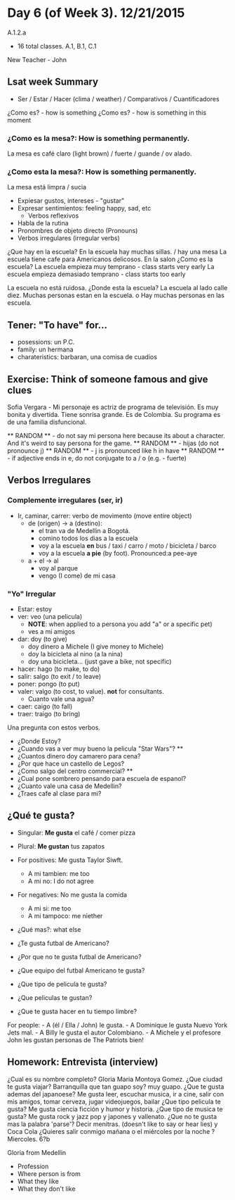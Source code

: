 Day 6 (of Week 3). 12/21/2015
==========================

A.1.2.a
* 16 total classes. A.1, B.1, C.1

New Teacher - John

## Lsat week Summary
  * Ser / Estar / Hacer (clima / weather) / Comparativos / Cuantificadores

¿Como es? - how is something
¿Como es? - how is something in this moment

### ¿Como es la mesa?: How is something permanently.
  La mesa es café claro (light brown) / fuerte / guande / ov alado.
### ¿Como esta la mesa?: How is something permanently.
  La mesa está limpra / sucia


* Expiesar gustos, intereses - "gustar"
* Expresar sentimientos: feeling happy, sad, etc
  * Verbos reflexivos
* Habla de la rutina
* Pronombres de objeto directo (Pronouns)
* Verbos irregulares (irregular verbs)

¿Que hay en la escuela?
  En la escuela hay muchas sillas. / hay una mesa
  La escuela tiene cafe para Americanos delicosos.
  En la salon 
¿Como es la escuela?
  La escuela empieza muy temprano - class starts very early
  La escuela empieza demasiado temprano - class starts too early

  La escuela no está ruidosa.
¿Donde esta la escuela?
  La escuela al lado calle diez.
  Muchas personas estan en la escuela. o Hay muchas personas en las escuela.

## Tener: "To have" for... 
  * posessions: un P.C.
  * family: un hermana
  * charateristics: barbaran, una comisa de cuadios

## Exercise: Think of someone famous and give clues

  Sofia Vergara
    - Mi personaje es actriz de programa de televisión. Es muy bonita y divertida. 
      Tiene sonrisa grande. Es de Colombia. Su programa es de una familia disfuncional.
     
** RANDOM ** - do not say mi persona here because its about a character. And it's
  weird to say persona for the game.
** RANDOM ** - hijas (do not pronounce j)
** RANDOM ** - j is pronounced like h in have
** RANDOM ** - if adjective ends in e, do not conjugate to a / o (e.g. - fuerte)

## Verbos Irregulares

### Complemente irregulares (ser, ir)
  - Ir, caminar, carrer: verbo de movimento (move entire object)
    - de (origen) -> a (destino): 
      - el tran va de Medellin a Bogotá.
      - comino todos los dias a la escuela
      - voy a la escuela **en** bus / taxi / carro / moto / bicicleta / barco 
      - voy a la escuela **a pie** (by foot). Pronounced:a pee-aye
    - a + el -> al
      - voy al parque
      - vengo (I come) de mi casa

### "Yo" Irregular

  * Estar: estoy 
  * ver: veo (una pelicula)
    - **NOTE**: when applied to a persona you add "a" or a specific pet)
    - ves a mi amigos
  * dar: doy (to give)
    - doy dinero a Michele (I give money to Michele)
    - doy la bicicleta al nino (a la nina)
    - doy una bicicleta... (just gave a bike, not specific)
  * hacer: hago (to make, to do)
  * salir: salgo (to exit / to leave)
  * poner: pongo (to put)
  * valer: valgo (to cost, to value). **not** for consultants.
    - Cuanto vale una agua?
  * caer: caigo (to fall)
  * traer: traigo (to bring)

Una pregunta con estos verbos.
  - ¿Donde Estoy?
  - ¿Cuando vas a ver muy bueno la pelicula "Star Wars"? **
  - ¿Cuantos dinero doy camarero para cena?
  - ¿Por que hace un castello de Legos?
  - ¿Como salgo del centro commercial? **
  - ¿Cual pone sombrero pensando para escuela de espanol?
  - ¿Cuanto vale una casa de Medellin?
  - ¿Traes cafe al clase para mi?

## ¿Qué te gusta?

  - Singular: **Me gusta** el café / comer pizza
  - Plural: **Me gustan** tus zapatos

  - For positives: Me gusta Taylor Siwft.
    - A mi tambien: me too
    - A mi no: I do not agree
  - For negatives: No me gusta la comida
    - A mi si: me too
    - A mi tampoco: me niether
  - ¿Qué mas?: what else
  
  - ¿Te gusta futbal de Americano?
  - ¿Por que no te gusta futbal de Americano?
  - ¿Que equipo del futbal Americano te gusta?
  - ¿Que tipo de pelicula te gusta?
  - ¿Que peliculas te gustan?
  - ¿Que te gusta hacer en tu tiempo limbre?

  For people:
    - A (él / Ella / John) le gusta.
    - A Dominique le gusta Nuevo York Jets mal.
    - A Billy le gusta el autor Colombiano.
    - A Michele y el profesore John les gustan personas de The Patriots bien!

## Homework: Entrevista (interview)
  ¿Cual es su nombre completo?
    Gloria Maria Montoya Gomez.
  ¿Que ciudad te gusta viajar?
    Barranquilla
  que tan guapo soy?
    muy guapo.
  ¿Que te gusta ademas del japanoese?
    Me gusta leer, escuchar musica, ir a cine, salir con mis amigos, tomar cerveza, jugar videojuegos, bailar
  ¿Que tipo pelicula te gusta?
    Me gusta ciencia ficción y humor y historia.
  ¿Que tipo de musica te gusta?
    Me gusta rock y jazz pop y japones y vallenato.
  ¿Que no te gusta mas la palabra 'parse'?
    Decir menitras. (doesn't like to say or hear lies) y Coca Cola
  ¿Quieres salir conmigo mañana o el miércoles por la noche ?
    Miercoles. 6?b

  Gloria
  from Medellin

  - Profession
  - Where person is from
  - What they like
  - What they don't like
